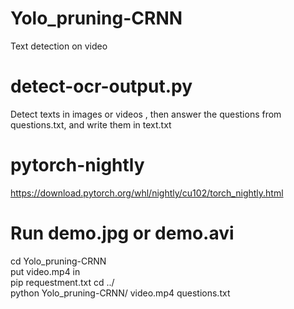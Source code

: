 # Yolo_pruning-CRNN
 Text detection on video
# detect-ocr-output.py 
 Detect texts in images or videos , then answer the questions from questions.txt, and write them in text.txt
# pytorch-nightly  
 https://download.pytorch.org/whl/nightly/cu102/torch_nightly.html  
# Run demo.jpg or demo.avi
 cd Yolo_pruning-CRNN  
 put video.mp4 in  
 pip requestment.txt
 cd ../  
 python Yolo_pruning-CRNN/ video.mp4 questions.txt  
